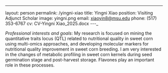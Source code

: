 ---
layout: person
permalink: /yingni-xiao
title: Yingni Xiao
position: Visiting Adjunct Scholar
image: yingni.png
email: xiaoyin8@msu.edu
phone: (517) 353-6767 
cv: CV-Yingni Xiao_2025.docx
---_


*Professional interests and goals*: My research is focused on mining the quantitative traits locus (QTL) related to nutritional quality in sweet corn using multi-omics approaches, and developing molecular markers for nutritional quality improvement in sweet corn breeding. I am very interested in the changes of metabolic profiling in sweet corn kernels during seed germination stage and post-harvest storage. Flavones play an important role in these processes.
